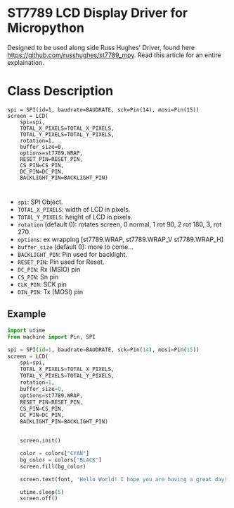 # ST7789 LCD Display Driver for Micropython

Designed to be used along side Russ Hughes' Driver, found here https://github.com/russhughes/st7789_mpy. Read this article for an entire explaination.




# Class Description

```
spi = SPI(id=1, baudrate=BAUDRATE, sck=Pin(14), mosi=Pin(15))
screen = LCD(
    spi=spi,
    TOTAL_X_PIXELS=TOTAL_X_PIXELS,
    TOTAL_Y_PIXELS=TOTAL_Y_PIXELS,
    rotation=1,
    buffer_size=0,
    options=st7789.WRAP,
    RESET_PIN=RESET_PIN,
    CS_PIN=CS_PIN,
    DC_PIN=DC_PIN,
    BACKLIGHT_PIN=BACKLIGHT_PIN)
```
#
- `spi`: SPI Object.
- `TOTAL_X_PIXELS`: width of LCD in pixels.
- `TOTAL_Y_PIXELS`: height of LCD in pixels.
- `rotation` (default 0): rotates screen, 0 normal, 1 rot 90, 2 rot 180, 3, rot 270.
- `options`: ex wrapping [st7789.WRAP, st7789.WRAP_V st7789.WRAP_H]
- `buffer_size` (default 0): more to come...
- `BACKLIGHT_PIN`: Pin used for backlight.
- `RESET_PIN`: Pin used for Reset.
- `DC_PIN`: Rx (MSIO) pin
- `CS_PIN`: Sn pin
- `CLK_PIN`: SCK pin
- `DIN_PIN`: Tx (MOSI) pin

## Example
```py
import utime
from machine import Pin, SPI

spi = SPI(id=1, baudrate=BAUDRATE, sck=Pin(14), mosi=Pin(15))
screen = LCD(
    spi=spi,
    TOTAL_X_PIXELS=TOTAL_X_PIXELS,
    TOTAL_Y_PIXELS=TOTAL_Y_PIXELS,
    rotation=1,
    buffer_size=0,
    options=st7789.WRAP,
    RESET_PIN=RESET_PIN,
    CS_PIN=CS_PIN,
    DC_PIN=DC_PIN,
    BACKLIGHT_PIN=BACKLIGHT_PIN)


    screen.init()

    color = colors["CYAN"]
    bg_color = colors['BLACK']
    screen.fill(bg_color)

    screen.text(font, 'Hello World! I hope you are having a great day!', 0, 0)

    utime.sleep(5)
    screen.off()

```